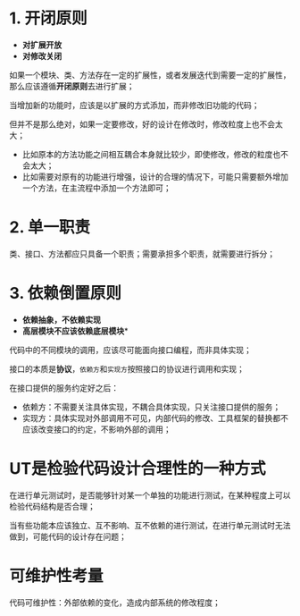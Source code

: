 

# 1. 开闭原则
- **对扩展开放**
- **对修改关闭**

如果一个模块、类、方法存在一定的扩展性，或者发展迭代到需要一定的扩展性，那么应该遵循**开闭原则**去进行扩展；

当增加新的功能时，应该是以扩展的方式添加，而非修改旧功能的代码；

但并不是那么绝对，如果一定要修改，好的设计在修改时，修改粒度上也不会太大；
- 比如原本的方法功能之间相互耦合本身就比较少，即使修改，修改的粒度也不会太大；
- 比如需要对原有的功能进行增强，设计的合理的情况下，可能只需要额外增加一个方法，在主流程中添加一个方法即可；

# 2. 单一职责

类、接口、方法都应只具备一个职责；需要承担多个职责，就需要进行拆分；

# 3. 依赖倒置原则
- **依赖抽象，不依赖实现**
- **高层模块不应该依赖底层模块***

代码中的不同模块的调用，应该尽可能面向接口编程，而非具体实现；

接口的本质是**协议**，`依赖方`和`实现方`按照接口的协议进行调用和实现；

在接口提供的服务约定好之后：
- 依赖方：不需要关注具体实现，不耦合具体实现，只关注接口提供的服务；
- 实现方：具体实现对外部调用不可见，内部代码的修改、工具框架的替换都不应该改变接口的约定，不影响外部的调用；


# UT是检验代码设计合理性的一种方式

在进行单元测试时，是否能够针对某一个单独的功能进行测试，在某种程度上可以检验代码结构是否合理；

当有些功能本应该独立、互不影响、互不依赖的进行测试，在进行单元测试时无法做到，可能代码的设计存在问题；

# 可维护性考量

代码可维护性：外部依赖的变化，造成内部系统的修改程度；

